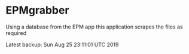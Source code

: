 # EPMgrabber
Using a database from the EPM app this application scrapes the files as required


Latest backup: Sun Aug 25 23:11:01 UTC 2019
